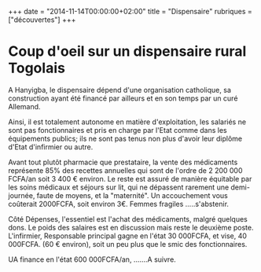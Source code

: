 +++
date = "2014-11-14T00:00:00+02:00"
title = "Dispensaire"
rubriques =["découvertes"]
+++
# Coup d'oeil sur un dispensaire rural Togolais #

A Hanyigba, le dispensaire dépend d'une organisation catholique, sa construction ayant été financé par ailleurs et en son temps par un curé Allemand.

Ainsi, il est totalement autonome en matière d'exploitation, les salariés ne sont pas fonctionnaires et pris en charge par l'Etat comme dans les équipements publics; ils ne sont pas tenus non plus d'avoir leur diplôme d'Etat d'infirmier ou autre.

Avant tout plutôt pharmacie que prestataire, la vente des médicaments représente 85% des recettes annuelles qui sont de l'ordre de 2 200 000 FCFA/an soit 3 400 € environ. Le reste est assuré de manière équitable par les soins médicaux et séjours sur lit, qui ne dépassent rarement une demi-journée, faute de moyens,  et la "maternité". Un accouchement vous coûterait 2000FCFA, soit environ 3€. Femmes fragiles .....s'abstenir.

Côté Dépenses, l'essentiel est l'achat des médicaments, malgré quelques dons.
Le poids des salaires est en discussion mais reste le deuxième poste.
L'infirmier, Responsable principal gagne en l'état 
30 000FCFA, et vise, 40 000FCFA. (60 € environ), soit un peu plus que le smic des fonctionnaires.

UA finance en l'état 600 000FCFA/an, .......A suivre. 